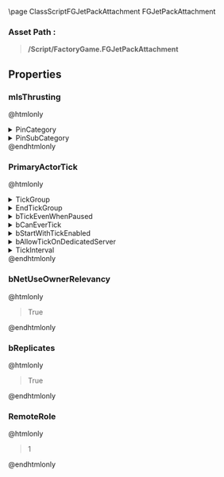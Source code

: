 \page ClassScriptFGJetPackAttachment FGJetPackAttachment
### Asset Path :
<b><blockquote>/Script/FactoryGame.FGJetPackAttachment</blockquote></b>
## Properties

### mIsThrusting
@htmlonly
<details>
 <summary>PinCategory</summary>
<blockquote>bool</blockquote>
</details>
<details>
 <summary>PinSubCategory</summary>
<blockquote>bool</blockquote>
</details>
@endhtmlonly

### PrimaryActorTick
@htmlonly
<details>
 <summary>TickGroup</summary>
<blockquote>0</blockquote>
</details>
<details>
 <summary>EndTickGroup</summary>
<blockquote>0</blockquote>
</details>
<details>
 <summary>bTickEvenWhenPaused</summary>
<blockquote>False</blockquote>
</details>
<details>
 <summary>bCanEverTick</summary>
<blockquote>True</blockquote>
</details>
<details>
 <summary>bStartWithTickEnabled</summary>
<blockquote>False</blockquote>
</details>
<details>
 <summary>bAllowTickOnDedicatedServer</summary>
<blockquote>True</blockquote>
</details>
<details>
 <summary>TickInterval</summary>
<blockquote>0</blockquote>
</details>
@endhtmlonly

### bNetUseOwnerRelevancy
@htmlonly
<blockquote>True</blockquote>
@endhtmlonly

### bReplicates
@htmlonly
<blockquote>True</blockquote>
@endhtmlonly

### RemoteRole
@htmlonly
<blockquote>1</blockquote>
@endhtmlonly

